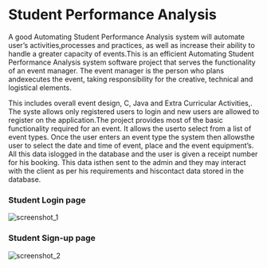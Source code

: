 # Student Performance Analysis

A good Automating Student Performance Analysis system will automate user’s activities,processes and practices, as well as increase their ability to handle a greater capacity of events.This is an efficient Automating Student Performance Analysis system software project that serves the functionality of an event manager. The event manager is the person who plans andexecutes the event, taking responsibility for the creative, technical and logistical elements.

This includes overall event design, C, Java and Extra Curricular Activities,. The syste
allows only registered users to login and new users are allowed to register on the application.The project provides most of the basic functionality required for an event. It allows the userto select from a list of event types. Once the user enters an event type the system then allowsthe user to select the date and time of event, place and the event equipment’s. 
All this data islogged in the database and the user is given a receipt number for his booking. This data isthen sent to the admin and they may interact with the client as per his requirements and hiscontact data stored in the database.


### Student Login page

![screenshot_1](https://github.com/sambhav228/Student_Performance_Analysis/blob/master/Data%20base/login-page.jpg)


### Student Sign-up page


![screenshot_2](https://github.com/sambhav228/Student_Performance_Analysis/blob/master/Data%20base/sign-up1.jpg)
